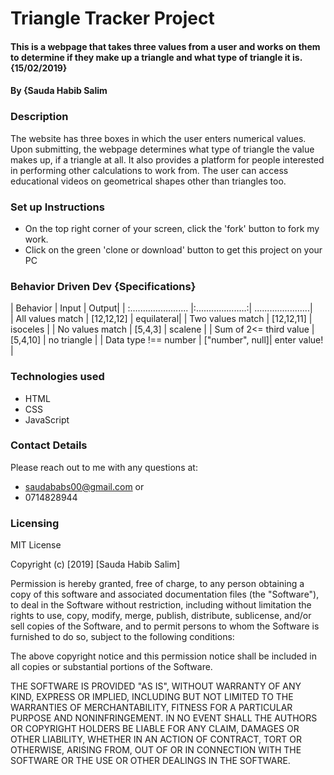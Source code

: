 # Triangle Tracker Project
#### This is a webpage that takes three values from a user and works on them to determine if they make up a triangle and what type of triangle it is. {15/02/2019}
#### By {Sauda Habib Salim

### Description
The website has three boxes in which the user enters numerical values. Upon submitting, the webpage determines what type of triangle the value makes up, if a triangle at all. It also provides a platform for people interested in performing other calculations to work from. The user can access educational videos on geometrical shapes other than triangles too.

### Set up Instructions
* On the top right corner of your screen, click the 'fork' button to fork my work.
* Click on the green 'clone or download' button to get this project on your PC

### Behavior Driven Dev {Specifications}
| Behavior                 |           Input      |                 Output|
| :....................... |:....................:| ......................|              
| All values match         |       [12,12,12]     |            equilateral|
| Two values match         |       [12,12,11]     |           isoceles    |
| No values match          |       [5,4,3]        |           scalene     |
| Sum of 2<= third value   |       [5,4,10]       |           no triangle |
| Data type !== number     |      ["number", null]|          enter value! |

### Technologies used
* HTML
* CSS
* JavaScript

### Contact Details
 Please reach out to me with any questions at:
 * saudababs00@gmail.com or
 * 0714828944
 
### Licensing
MIT License

Copyright (c) [2019] [Sauda Habib Salim]

Permission is hereby granted, free of charge, to any person obtaining a copy
of this software and associated documentation files (the "Software"), to deal
in the Software without restriction, including without limitation the rights
to use, copy, modify, merge, publish, distribute, sublicense, and/or sell
copies of the Software, and to permit persons to whom the Software is
furnished to do so, subject to the following conditions:

The above copyright notice and this permission notice shall be included in all
copies or substantial portions of the Software.

THE SOFTWARE IS PROVIDED "AS IS", WITHOUT WARRANTY OF ANY KIND, EXPRESS OR
IMPLIED, INCLUDING BUT NOT LIMITED TO THE WARRANTIES OF MERCHANTABILITY,
FITNESS FOR A PARTICULAR PURPOSE AND NONINFRINGEMENT. IN NO EVENT SHALL THE
AUTHORS OR COPYRIGHT HOLDERS BE LIABLE FOR ANY CLAIM, DAMAGES OR OTHER
LIABILITY, WHETHER IN AN ACTION OF CONTRACT, TORT OR OTHERWISE, ARISING FROM,
OUT OF OR IN CONNECTION WITH THE SOFTWARE OR THE USE OR OTHER DEALINGS IN THE
SOFTWARE.
